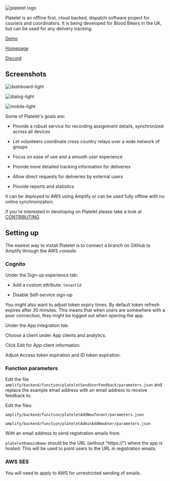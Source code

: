 ![platelet logo](platelet.png "Platelet")

Platelet is an offline first, cloud backed, dispatch software project for couriers and coordinators. It is being developed for Blood Bikers in the UK, but can be used for any delivery tracking.

[Demo](https://demo.platelet.app)

[Homepage](https://platelet.app)

[Discord](https://discord.gg/tWhCM98ckB)

## Screenshots

![dashboard-light](https://github.com/platelet-app/platelet/assets/32309223/c82ff979-723e-4df9-bb3e-729607d07a2d)

![dialog-light](https://github.com/platelet-app/platelet/assets/32309223/d2fd8ac3-08c0-4fff-80af-e914a67f6780)

![mobile-light](https://github.com/platelet-app/platelet/assets/32309223/dfdb0eec-7095-49b5-8339-a47e9ab5b8d0)

Some of Platelet's goals are:

- Provide a robust service for recording assignment details, synchronized across all devices

- Let volunteers coordinate cross country relays over a wide network of groups

- Focus on ease of use and a smooth user experience

- Provide more detailed tracking information for deliveries

- Allow direct requests for deliveries by external users

- Provide reports and statistics

It can be deployed to AWS using Amplify or can be used fully offline with no online synchronization.

If you're interested in developing on Platelet please take a look at [CONTRIBUTING](CONTRIBUTING.md).

## Setting up

The easiest way to install Platelet is to connect a branch on GitHub to Amplify through the AWS console.

### Cognito

Under the Sign-up experience tab:

- Add a custom attribute: `tenantId`

- Disable Self-service sign-up

You might also want to adjust token expiry times. By default token refresh expires after 30 minutes. This means that when users are somewhere with a poor connection, they might be logged out when opening the app.

Under the App integration tab:

Choose a client under App clients and analytics.

Click Edit for App client information.

Adjust Access token expiration and ID token expiration.

### Function parameters

Edit the file `amplify/backend/function/plateletSendUserFeedback/parameters.json` and replace the example email address with an email address to receive feedback to.

Edit the files:

`amplify/backend/function/plateletAddNewTenant/parameters.json`

`amplify/backend/function/plateletAdminAddNewUser/parameters.json`

With an email address to send registration emails from.

`plateletDomainName` should be the URL (without "https://") where the app is hosted. This will be used to point users to the URL in registration emails.

### AWS SES

You will need to apply to AWS for unrestricted sending of emails.
